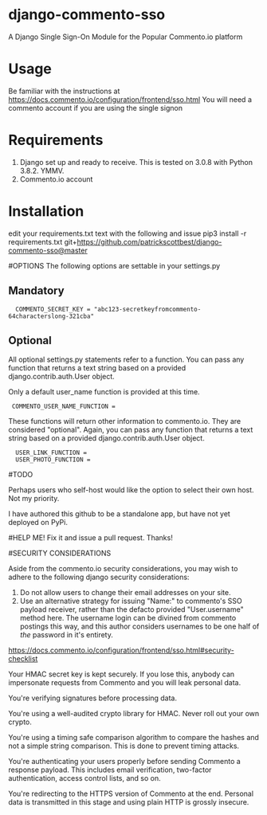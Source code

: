 # django-commento-sso
A Django Single Sign-On Module for the Popular Commento.io platform

# Usage
Be familiar with the instructions at https://docs.commento.io/configuration/frontend/sso.html
You will need a commento account if you are using the single signon

# Requirements
1. Django set up and ready to receive.  This is tested on 3.0.8 with Python 3.8.2.  YMMV.
2. Commento.io account

# Installation
edit your requirements.txt text with the following and issue
    pip3 install -r requirements.txt
git+https://github.com/patrickscottbest/django-commento-sso@master

#OPTIONS
The following options are settable in your settings.py

## Mandatory
      COMMENTO_SECRET_KEY = "abc123-secretkeyfromcommento-64characterslong-321cba"

## Optional

All optional settings.py statements refer to a function.  You can pass any function that returns a text string based on a provided django.contrib.auth.User object.

Only a default user_name function is provided at this time.

     COMMENTO_USER_NAME_FUNCTION =

These functions will return other information to commento.io.  They are considered "optional".  Again, you can pass any function that returns a text string based on a provided django.contrib.auth.User object.

      USER_LINK_FUNCTION =
      USER_PHOTO_FUNCTION =

#TODO

Perhaps users who self-host would like the option to select their own host.  Not my priority.

I have authored this github to be a standalone app, but have not yet deployed on PyPi.  

#HELP ME!
Fix it and issue a pull request.  Thanks!


#SECURITY CONSIDERATIONS

Aside from the commento.io security considerations, you may wish to adhere to the following django security considerations:

1.  Do not allow users to change their email addresses on your site.
2.  Use an alternative strategy for issuing "Name:" to commento's SSO payload receiver, rather than the defacto provided "User.username" method here.  The username login can be divined from commento postings this way, and this author considers usernames to be one half of *the* password in it's entirety.


https://docs.commento.io/configuration/frontend/sso.html#security-checklist

Your HMAC secret key is kept securely. If you lose this, anybody can impersonate requests from Commento and you will leak personal data.

You're verifying signatures before processing data.

You're using a well-audited crypto library for HMAC. Never roll out your own crypto.

You're using a timing safe comparison algorithm to compare the hashes and not a simple string comparison. This is done to prevent timing attacks.

You're authenticating your users properly before sending Commento a response payload. This includes email verification, two-factor authentication, access control lists, and so on.

You're redirecting to the HTTPS version of Commento at the end. Personal data is transmitted in this stage and using plain HTTP is grossly insecure.
